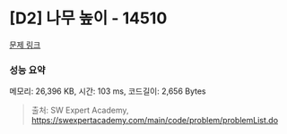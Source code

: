 # [D2] 나무 높이 - 14510 

[문제 링크](https://swexpertacademy.com/main/code/problem/problemDetail.do?contestProbId=AYFofW8qpXYDFAR4) 

### 성능 요약

메모리: 26,396 KB, 시간: 103 ms, 코드길이: 2,656 Bytes



> 출처: SW Expert Academy, https://swexpertacademy.com/main/code/problem/problemList.do